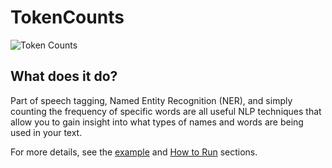 # TokenCounts
![Token Counts](https://github.com/miielab/TokenCounts/workflows/Token%20Counts/badge.svg)

## What does it do?
Part of speech tagging, Named Entity Recognition (NER), and simply counting the frequency of specific words are all useful NLP techniques that allow you to gain insight into what types of names and words are being used in your text. 

For more details, see the [example](https://github.com/miielab/miienlp/blob/main/examples/tokenCounts_example.md) and [How to Run](https://github.com/miielab/miienlp/blob/main/documentation/user_documentation/tokenCounts.md) sections.


